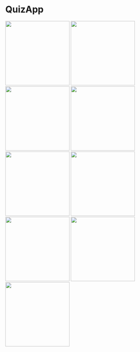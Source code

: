 # QuizApp

<img src="https://user-images.githubusercontent.com/52877822/75128409-befd6b00-56e5-11ea-9d6a-2bc53048b7ad.jpg" width=200  > <img src="https://user-images.githubusercontent.com/52877822/75128412-c290f200-56e5-11ea-949c-3db37b2176ca.jpg" width=200> <img src="https://user-images.githubusercontent.com/52877822/75128413-c3298880-56e5-11ea-97e6-40b0bd9dc48c.jpg" width=200> <img src="https://user-images.githubusercontent.com/52877822/75128414-c3c21f00-56e5-11ea-9e04-0a3b2e712ddc.jpg" width=200> <img src="https://user-images.githubusercontent.com/52877822/75128415-c45ab580-56e5-11ea-9c04-51a75d9146ab.jpg" width=200> <img src="https://user-images.githubusercontent.com/52877822/75128417-c4f34c00-56e5-11ea-8a4d-2e0433ad6411.jpg" width=200> <img src="https://user-images.githubusercontent.com/52877822/75128418-c58be280-56e5-11ea-8226-ab1f8fb6649b.jpg" width=200> <img src="https://user-images.githubusercontent.com/52877822/75128420-c6247900-56e5-11ea-90c6-366841f7cc27.jpg" width=200> <img src="https://user-images.githubusercontent.com/52877822/75128421-c6247900-56e5-11ea-8543-57d2c04beafa.jpg" width=200>
